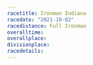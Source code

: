 ```yaml
---
racetitle: Ironman Indiana
racedate: "2021-10-02"
racedistance: Full Ironman
overalltime:
overallplace:
divisionplace:
racedetails: 
---
```


